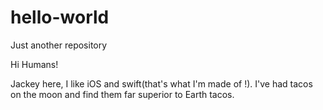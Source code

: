 # hello-world
Just another repository

Hi Humans!

Jackey here, I like iOS and swift(that's what  I'm made of !).
I've had tacos on the moon and find them far superior to Earth tacos.
